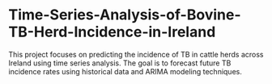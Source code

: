 # Time-Series-Analysis-of-Bovine-TB-Herd-Incidence-in-Ireland
This project focuses on predicting the incidence of TB in cattle herds across Ireland using time series analysis. The goal is to forecast future TB incidence rates using historical data and ARIMA modeling techniques.
